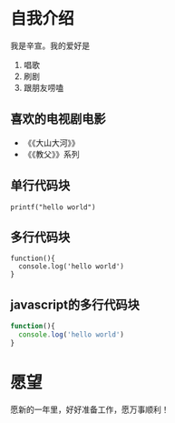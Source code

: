 # 自我介绍
我是辛宣。我的爱好是
1. 唱歌
2. 刷剧
3. 跟朋友唠嗑
## 喜欢的电视剧电影
* 《《大山大河》》
* 《《教父》》系列

## 单行代码块
`printf("hello world")`
## 多行代码块
```
function(){
  console.log('hello world')
}
```
## javascript的多行代码块
```javascript
function(){
  console.log('hello world')
}
```
# 愿望
愿新的一年里，好好准备工作，愿万事顺利！
